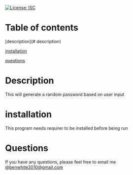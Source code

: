 
  [![License: ISC ](https://img.shields.io/badge/License-ISC-blue.svg)](https://opensource.org/licenses/ISC)
  
  # Table of contents
  [description](# description)

  [installation](#installation)

  [questions](#questions)


  # Description

  This will generate a random password based on user input

  # installation

  This program needs requirer to be installed before being run

  # Questions

  If you have any questions, please feel free to email me @benwhite2010@gmail.com





  